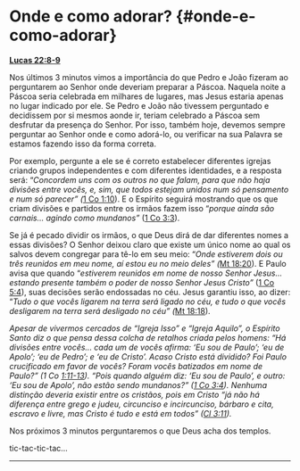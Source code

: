 # Onde e como adorar? {#onde-e-como-adorar}

[**Lucas 22:8-9**](http://bibliaonline.com.br/acf/lc/22/8-9)

Nos últimos 3 minutos vimos a importância do que Pedro e João fizeram ao perguntarem ao Senhor onde deveriam preparar a Páscoa. Naquela noite a Páscoa seria celebrada em milhares de lugares, mas Jesus estaria apenas no lugar indicado por ele. Se Pedro e João não tivessem perguntado e decidissem por si mesmos aonde ir, teriam celebrado a Páscoa sem desfrutar da presença do Senhor. Por isso, também hoje, devemos sempre perguntar ao Senhor onde e como adorá-lo, ou verificar na sua Palavra se estamos fazendo isso da forma correta.

Por exemplo, pergunte a ele se é correto estabelecer diferentes igrejas criando grupos independentes e com diferentes identidades, e a resposta será: “_Concordem uns com os outros no que falam, para que não haja divisões entre vocês, e, sim, que todos estejam unidos num só pensamento e num só parecer” (_[1 Co 1:10](http://bibliaonline.com.br/acf/1co/1/10)). E o Espírito seguirá mostrando que os que criam divisões e partidos entre os irmãos fazem isso “_porque ainda são carnais... agindo como mundanos”_ ([1 Co 3:3](http://bibliaonline.com.br/acf/1co/3/3)).

Se já é pecado dividir os irmãos, o que Deus dirá de dar diferentes nomes a essas divisões? O Senhor deixou claro que existe um único nome ao qual os salvos devem congregar para tê-lo em seu meio: “_Onde estiverem dois ou três reunidos em meu nome, aí estou eu no meio deles” (_[Mt 18:20](http://bibliaonline.com.br/acf/mt/18/20)). E Paulo avisa que quando “_estiverem reunidos em nome de nosso Senhor Jesus... estando presente também o poder de nosso Senhor Jesus Cristo”_ ([1 Co 5:4](http://bibliaonline.com.br/acf/1co/5/4)), suas decisões serão endossadas no céu. Jesus garantiu isso, ao dizer: “_Tudo o que vocês ligarem na terra será ligado no céu, e tudo o que vocês desligarem na terra será desligado no céu” (_[Mt 18:18](http://bibliaonline.com.br/acf/mt/18/18)).

_Apesar de vivermos cercados de “Igreja Isso” e “Igreja Aquilo”, o Espírito Santo diz o que pensa dessa colcha de retalhos criada pelos homens: “Há divisões entre vocês... cada um de vocês afirma: ‘Eu sou de Paulo’; ‘eu de Apolo’; ‘eu de Pedro’; e ‘eu de Cristo’. Acaso Cristo está dividido? Foi Paulo crucificado em favor de vocês? Foram vocês batizados em nome de Paulo?” (1 Co_ [_1:11-13_](http://bibliaonline.com.br/acf/1co/1/11-13)_). “Pois quando alguém diz: ‘Eu sou de Paulo’, e outro: ‘Eu sou de Apolo’, não estão sendo mundanos?” (_[_1 Co 3:4_](http://bibliaonline.com.br/acf/1co/3/4)_). Nenhuma distinção deveria existir entre os cristãos, pois em Cristo “já não há diferença entre grego e judeu, circunciso e incircunciso, bárbaro e cita, escravo e livre, mas Cristo é tudo e está em todos” (_[_Cl 3:11_](http://bibliaonline.com.br/acf/cl/3/11)_)._

Nos próximos 3 minutos perguntaremos o que Deus acha dos templos.

tic-tac-tic-tac...

*****